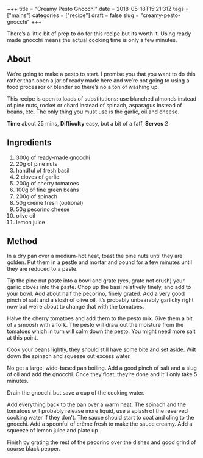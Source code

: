 +++
title = "Creamy Pesto Gnocchi"
date = 2018-05-18T15:21:31Z
tags = ["mains"]
categories = ["recipe"]
draft = false
slug = "creamy-pesto-gnocchi"
+++ 

There’s a little bit of prep to do for this recipe but its worth it. Using ready made gnocchi means the actual cooking time is only a few minutes.

<!--more-->

## About
We’re going to make a pesto to start. I promise you that you want to do this rather than open a jar of ready made here and we’re not going to using a food processor or blender so there’s no a ton of washing up.

This recipe is open to loads of substitutions: use blanched almonds instead of pine nuts, rocket or chard instead of spinach, asparagus instead of beans, etc. The only thing you must use is the garlic, oil and cheese.

**Time** about 25 mins, **Difficulty** easy, but a bit of a faff, **Serves** 2

## Ingredients
1. 300g of ready-made gnocchi
2. 20g of pine nuts
3. handful of fresh basil
4. 2 cloves of garlic
5. 200g of cherry tomatoes
6. 100g of fine green beans
7. 200g of spinach
8. 50g crème fresh (optional)
9. 50g pecorino cheese
10. olive oil
11. lemon juice

## Method
In a dry pan over a medium-hot heat, toast the pine nuts until they are golden. Put them in a pestle and mortar and pound for a few minutes until they are reduced to a paste. 

Tip the pine nut paste into a bowl and grate (yes, grate not crush) your garlic cloves into the paste. Chop up the basil relatively finely, and add to your bowl. Add about half the pecorino, finely grated. Add a very good pinch of salt and a slosh of olive oil. It’s probably unbearably garlicky right now but we’re about to change that with the tomatoes. 

Halve the cherry tomatoes and add them to the pesto mix. Give them a bit of a smoosh with a fork. The pesto will draw out the moisture from the tomatoes which in turn will calm down the pesto. You might need more salt at this point. 

Cook your beans lightly, they should still have some bite and set aside. Wilt down the spinach and squeeze out excess water. 

No get a large, wide-based pan boiling. Add a good pinch of salt and a slug of oil and add the gnocchi. Once they float, they’re done and it’ll only take 5 minutes. 

Drain the gnocchi but save a cup of the cooking water. 

Add everything back to the pan over a warm heat. The spinach and the tomatoes will probably release more liquid, use a splash of the reserved cooking water if they don’t. The sauce should start to coat and cling to the gnocchi. Add a spoonful of crème fresh to make the sauce creamy. Add a squeeze of lemon juice and plate up.

Finish by grating the rest of the pecorino over the dishes and good grind of course black pepper. 